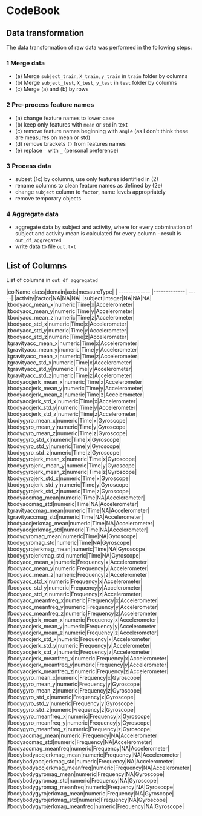 # CodeBook

## Data transformation

The data transformation of raw data was performed in the following steps:

### 1 Merge data

 - (a) Merge `subject_train`, `X_train`, `y_train` in `train` folder by columns
 - (b) Merge `subject_test`, `X_test`, `y_test` in `test` folder by columns 
 - (c) Merge (a) and (b) by rows
 
### 2 Pre-process feature names

 - (a) change feature names to lower case
 - (b) keep only features with `mean` or `std` in text
 - (c) remove feature names beginning with `angle` (as I don't think these are measures on mean or std)
 - (d) remove brackets `()` from features names
 - (e) replace `-` with `_` (personal preference)
 
### 3 Process data

 - subset (1c) by columns, use only features identified in (2)
 - rename columns to clean feature names as defined by (2e)
 - change `subject` column to `factor`, name levels appropriately
 - remove temporary objects
 
### 4 Aggregate data

 - aggregate data by subject and activity, where for every cobmination of
   subject and activity mean is calculated for every column - result is `out_df_aggregated`
 - write data to file `out.txt`
 
## List of Columns
List of columns in `out_df_aggregated`

|colName|class|domain|axis|mesaureType|
| ------------- |-------------| -----|
|activity|factor|NA|NA|NA|
|subject|integer|NA|NA|NA|
|tbodyacc_mean_x|numeric|Time|x|Accelerometer|
|tbodyacc_mean_y|numeric|Time|y|Accelerometer|
|tbodyacc_mean_z|numeric|Time|z|Accelerometer|
|tbodyacc_std_x|numeric|Time|x|Accelerometer|
|tbodyacc_std_y|numeric|Time|y|Accelerometer|
|tbodyacc_std_z|numeric|Time|z|Accelerometer|
|tgravityacc_mean_x|numeric|Time|x|Accelerometer|
|tgravityacc_mean_y|numeric|Time|y|Accelerometer|
|tgravityacc_mean_z|numeric|Time|z|Accelerometer|
|tgravityacc_std_x|numeric|Time|x|Accelerometer|
|tgravityacc_std_y|numeric|Time|y|Accelerometer|
|tgravityacc_std_z|numeric|Time|z|Accelerometer|
|tbodyaccjerk_mean_x|numeric|Time|x|Accelerometer|
|tbodyaccjerk_mean_y|numeric|Time|y|Accelerometer|
|tbodyaccjerk_mean_z|numeric|Time|z|Accelerometer|
|tbodyaccjerk_std_x|numeric|Time|x|Accelerometer|
|tbodyaccjerk_std_y|numeric|Time|y|Accelerometer|
|tbodyaccjerk_std_z|numeric|Time|z|Accelerometer|
|tbodygyro_mean_x|numeric|Time|x|Gyroscope|
|tbodygyro_mean_y|numeric|Time|y|Gyroscope|
|tbodygyro_mean_z|numeric|Time|z|Gyroscope|
|tbodygyro_std_x|numeric|Time|x|Gyroscope|
|tbodygyro_std_y|numeric|Time|y|Gyroscope|
|tbodygyro_std_z|numeric|Time|z|Gyroscope|
|tbodygyrojerk_mean_x|numeric|Time|x|Gyroscope|
|tbodygyrojerk_mean_y|numeric|Time|y|Gyroscope|
|tbodygyrojerk_mean_z|numeric|Time|z|Gyroscope|
|tbodygyrojerk_std_x|numeric|Time|x|Gyroscope|
|tbodygyrojerk_std_y|numeric|Time|y|Gyroscope|
|tbodygyrojerk_std_z|numeric|Time|z|Gyroscope|
|tbodyaccmag_mean|numeric|Time|NA|Accelerometer|
|tbodyaccmag_std|numeric|Time|NA|Accelerometer|
|tgravityaccmag_mean|numeric|Time|NA|Accelerometer|
|tgravityaccmag_std|numeric|Time|NA|Accelerometer|
|tbodyaccjerkmag_mean|numeric|Time|NA|Accelerometer|
|tbodyaccjerkmag_std|numeric|Time|NA|Accelerometer|
|tbodygyromag_mean|numeric|Time|NA|Gyroscope|
|tbodygyromag_std|numeric|Time|NA|Gyroscope|
|tbodygyrojerkmag_mean|numeric|Time|NA|Gyroscope|
|tbodygyrojerkmag_std|numeric|Time|NA|Gyroscope|
|fbodyacc_mean_x|numeric|Frequency|x|Accelerometer|
|fbodyacc_mean_y|numeric|Frequency|y|Accelerometer|
|fbodyacc_mean_z|numeric|Frequency|z|Accelerometer|
|fbodyacc_std_x|numeric|Frequency|x|Accelerometer|
|fbodyacc_std_y|numeric|Frequency|y|Accelerometer|
|fbodyacc_std_z|numeric|Frequency|z|Accelerometer|
|fbodyacc_meanfreq_x|numeric|Frequency|x|Accelerometer|
|fbodyacc_meanfreq_y|numeric|Frequency|y|Accelerometer|
|fbodyacc_meanfreq_z|numeric|Frequency|z|Accelerometer|
|fbodyaccjerk_mean_x|numeric|Frequency|x|Accelerometer|
|fbodyaccjerk_mean_y|numeric|Frequency|y|Accelerometer|
|fbodyaccjerk_mean_z|numeric|Frequency|z|Accelerometer|
|fbodyaccjerk_std_x|numeric|Frequency|x|Accelerometer|
|fbodyaccjerk_std_y|numeric|Frequency|y|Accelerometer|
|fbodyaccjerk_std_z|numeric|Frequency|z|Accelerometer|
|fbodyaccjerk_meanfreq_x|numeric|Frequency|x|Accelerometer|
|fbodyaccjerk_meanfreq_y|numeric|Frequency|y|Accelerometer|
|fbodyaccjerk_meanfreq_z|numeric|Frequency|z|Accelerometer|
|fbodygyro_mean_x|numeric|Frequency|x|Gyroscope|
|fbodygyro_mean_y|numeric|Frequency|y|Gyroscope|
|fbodygyro_mean_z|numeric|Frequency|z|Gyroscope|
|fbodygyro_std_x|numeric|Frequency|x|Gyroscope|
|fbodygyro_std_y|numeric|Frequency|y|Gyroscope|
|fbodygyro_std_z|numeric|Frequency|z|Gyroscope|
|fbodygyro_meanfreq_x|numeric|Frequency|x|Gyroscope|
|fbodygyro_meanfreq_y|numeric|Frequency|y|Gyroscope|
|fbodygyro_meanfreq_z|numeric|Frequency|z|Gyroscope|
|fbodyaccmag_mean|numeric|Frequency|NA|Accelerometer|
|fbodyaccmag_std|numeric|Frequency|NA|Accelerometer|
|fbodyaccmag_meanfreq|numeric|Frequency|NA|Accelerometer|
|fbodybodyaccjerkmag_mean|numeric|Frequency|NA|Accelerometer|
|fbodybodyaccjerkmag_std|numeric|Frequency|NA|Accelerometer|
|fbodybodyaccjerkmag_meanfreq|numeric|Frequency|NA|Accelerometer|
|fbodybodygyromag_mean|numeric|Frequency|NA|Gyroscope|
|fbodybodygyromag_std|numeric|Frequency|NA|Gyroscope|
|fbodybodygyromag_meanfreq|numeric|Frequency|NA|Gyroscope|
|fbodybodygyrojerkmag_mean|numeric|Frequency|NA|Gyroscope|
|fbodybodygyrojerkmag_std|numeric|Frequency|NA|Gyroscope|
|fbodybodygyrojerkmag_meanfreq|numeric|Frequency|NA|Gyroscope|
